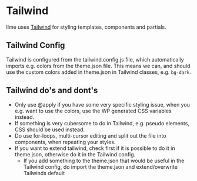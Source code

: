 # Tailwind
Ilme uses [Tailwind](https://tailwindcss.com) for styling templates, components and partials.

## Tailwind Config
Tailwind is configured from the tailwind.config.js file, which automatically imports e.g. colors from the theme.json file.
This means we can, and should use the custom colors added in theme.json in Tailwind classes, e.g. `bg-dark`.

## Tailwind do's and dont's
- Only use @apply if you have some very specific styling issue, when you e.g. want to use the colors, use the WP generated CSS variables instead.
- If something is very cubersome to do in Tailwind, e.g. pseudo elements, CSS should be used instead.
- Do use for-loops, multi-cursor editing and split out the file into components, when repeating your styles.
- If you want to extend tailwind, check first if it is possible to do it in theme.json, otherwise do it in the Tailwind config.
  - If you add something to the theme.json that would be useful in the Tailwind config, do import the theme.json and extend/overwrite Tailwinds default 
